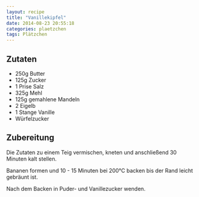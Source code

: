 ```yaml
---
layout: recipe
title: "Vanillekipfel"
date: 2014-08-23 20:55:18
categories: plaetzchen
tags: Plätzchen
---
```


## Zutaten

* 250g Butter
* 125g Zucker
* 1 Prise Salz
* 325g Mehl
* 125g gemahlene Mandeln
* 2 Eigelb
* 1 Stange Vanille
* Würfelzucker

## Zubereitung

Die Zutaten zu einem Teig vermischen, kneten und anschließend 30 Minuten kalt stellen.

Bananen formen und 10 - 15 Minuten bei 200°C backen bis der Rand leicht gebräunt ist.

Nach dem Backen in Puder- und Vanillezucker wenden.
